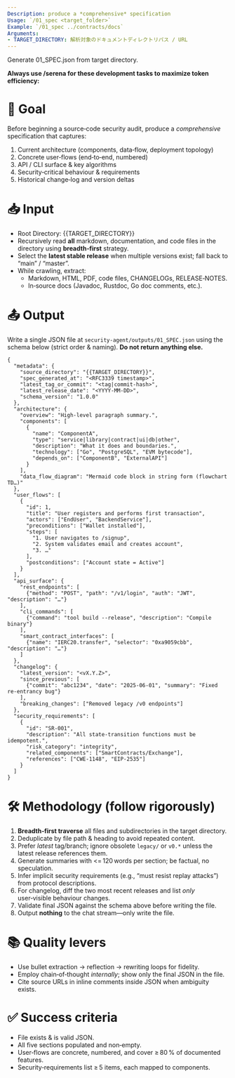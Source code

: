 ```yaml
---
Description: produce a *comprehensive* specification
Usage: `/01_spec <target_folder>`
Example: `/01_spec ../contracts/docs`
Arguments:
- TARGET_DIRECTORY: 解析対象のドキュメントディレクトリパス / URL
---
```

Generate 01_SPEC.json from target directory.

**Always use /serena for these development tasks to maximize token efficiency:**

# 🎯 Goal
Before beginning a source‑code security audit, produce a *comprehensive* specification
that captures:
1.   Current architecture (components, data‑flow, deployment topology)
2.   Concrete user‑flows (end‑to‑end, numbered)
3.   API / CLI surface & key algorithms
4.   Security‑critical behaviour & requirements
5.   Historical change‑log and version deltas

# 📥 Input
- Root Directory: {{TARGET_DIRECTORY}}
- Recursively read **all** markdown, documentation, and code files in the directory using **breadth‑first** strategy.
- Select the **latest stable release** when multiple versions exist; fall back to “main” / “master”.
- While crawling, extract:
  * Markdown, HTML, PDF, code files, CHANGELOGs, RELEASE‑NOTES.
  * In‑source docs (Javadoc, Rustdoc, Go doc comments, etc.).

# 📤 Output
Write a single JSON file at
`security-agent/outputs/01_SPEC.json`
using the schema below (strict order & naming). **Do not return anything else.**

```jsonc
{
  "metadata": {
    "source_directory": "{{TARGET_DIRECTORY}}",
    "spec_generated_at": "<RFC3339 timestamp>",
    "latest_tag_or_commit": "<tag|commit-hash>",
    "latest_release_date": "<YYYY-MM-DD>",
    "schema_version": "1.0.0"
  },
  "architecture": {
    "overview": "High‑level paragraph summary.",
    "components": [
      {
        "name": "ComponentA",
        "type": "service|library|contract|ui|db|other",
        "description": "What it does and boundaries.",
        "technology": ["Go", "PostgreSQL", "EVM bytecode"],
        "depends_on": ["ComponentB", "ExternalAPI"]
      }
    ],
    "data_flow_diagram": "Mermaid code block in string form (flowchart TD…)"
  },
  "user_flows": [
    {
      "id": 1,
      "title": "User registers and performs first transaction",
      "actors": ["EndUser", "BackendService"],
      "preconditions": ["Wallet installed"],
      "steps": [
        "1. User navigates to /signup",
        "2. System validates email and creates account",
        "3. …"
      ],
      "postconditions": ["Account state = Active"]
    }
  ],
  "api_surface": {
    "rest_endpoints": [
      {"method": "POST", "path": "/v1/login", "auth": "JWT", "description": "…"}
    ],
    "cli_commands": [
      {"command": "tool build --release", "description": "Compile binary"}
    ],
    "smart_contract_interfaces": [
      {"name": "IERC20.transfer", "selector": "0xa9059cbb", "description": "…"}
    ]
  },
  "changelog": {
    "latest_version": "<vX.Y.Z>",
    "since_previous": [
      {"commit": "abc1234", "date": "2025-06-01", "summary": "Fixed re‑entrancy bug"}
    ],
    "breaking_changes": ["Removed legacy /v0 endpoints"]
  },
  "security_requirements": [
    {
      "id": "SR‑001",
      "description": "All state‑transition functions must be idempotent.",
      "risk_category": "integrity",
      "related_components": ["SmartContracts/Exchange"],
      "references": ["CWE‑1148", "EIP‑2535"]
    }
  ]
}
````

# 🛠️ Methodology (follow rigorously)

1. **Breadth‑first traverse** all files and subdirectories in the target directory.
2. Deduplicate by file path & heading to avoid repeated content.
3. Prefer *latest* tag/branch; ignore obsolete `legacy/` or `v0.*` unless the latest release references them.
4. Generate summaries with <= 120 words per section; be factual, no speculation.
5. Infer implicit security requirements (e.g., “must resist replay attacks”) from protocol descriptions.
6. For changelog, diff the two most recent releases and list *only* user‑visible behaviour changes.
7. Validate final JSON against the schema above before writing the file.
8. Output **nothing** to the chat stream—only write the file.

# 📚 Quality levers

* Use bullet extraction → reflection → rewriting loops for fidelity.
* Employ chain‑of‑thought *internally*; show only the final JSON in the file.
* Cite source URLs in inline comments inside JSON when ambiguity exists.

# ✅ Success criteria

* File exists & is valid JSON.
* All five sections populated and non‑empty.
* User‑flows are concrete, numbered, and cover ≥ 80 % of documented features.
* Security‑requirements list ≥ 5 items, each mapped to components.
